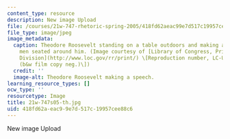 ```yaml
---
content_type: resource
description: New image Upload
file: /courses/21w-747-rhetoric-spring-2005/418fd62aeac99e7d517c19957cee88c6_21w-747s05-th.jpg
file_type: image/jpeg
image_metadata:
  caption: Theodore Roosevelt standing on a table outdoors and making a speech to
    men seated around him. (Image courtesy of [Library of Congress, Prints and Photographs
    Division](http://www.loc.gov/rr/print/) \[Reproduction number, LC-USZ62-95886
    (b&w film copy neg.)\])
  credit: ''
  image-alt: Theodore Roosevelt making a speech.
learning_resource_types: []
ocw_type: ''
resourcetype: Image
title: 21w-747s05-th.jpg
uid: 418fd62a-eac9-9e7d-517c-19957cee88c6
---
```

New image Upload


